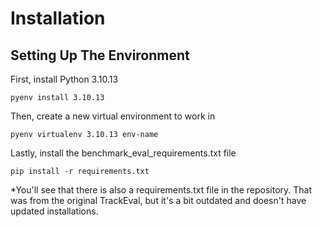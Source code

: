 # Installation

## Setting Up The Environment

First, install Python 3.10.13

```
pyenv install 3.10.13
```

Then, create a new virtual environment to work in
```
pyenv virtualenv 3.10.13 env-name
```

Lastly, install the benchmark_eval_requirements.txt file
```
pip install -r requirements.txt
```

*You'll see that there is also a requirements.txt file in the repository. That was from the original TrackEval, but it's a bit outdated and doesn't have updated installations. 
